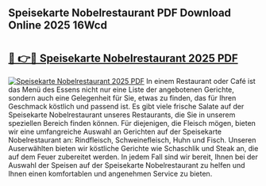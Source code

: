 ## Speisekarte Nobelrestaurant PDF Download Online 2025 16Wcd

# <h2><a href="http://gcctw1.nevu.top/?p=Speisekarte+Nobelrestaurant">🔗 👉🔴 Speisekarte Nobelrestaurant 2025 PDF</a></h2>

[![Speisekarte Nobelrestaurant 2025 PDF](https://i.imgur.com/dBaPXMq.png)](http://gcctw1.nevu.top/?p=Speisekarte+Nobelrestaurant)
In einem Restaurant oder Café ist das Menü des Essens nicht nur eine Liste der angebotenen Gerichte, sondern auch eine Gelegenheit für Sie, etwas zu finden, das für Ihren Geschmack köstlich und passend ist. Es gibt viele frische Salate auf der Speisekarte Nobelrestaurant unseres Restaurants, die Sie in unserem speziellen Bereich finden können. Für diejenigen, die Fleisch mögen, bieten wir eine umfangreiche Auswahl an Gerichten auf der Speisekarte Nobelrestaurant an: Rindfleisch, Schweinefleisch, Huhn und Fisch. Unseren Auserwählten bieten wir köstliche Gerichte wie Schaschlik und Steak an, die auf dem Feuer zubereitet werden. In jedem Fall sind wir bereit, Ihnen bei der Auswahl der Speisen auf der Speisekarte Nobelrestaurant zu helfen und Ihnen einen komfortablen und angenehmen Service zu bieten.
